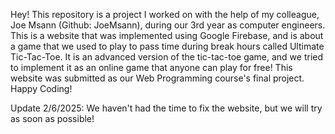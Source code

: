 Hey! This repository is a project I worked on with the help of my colleague, Joe Msann (Github: JoeMsann), during our 3rd year as computer engineers.
This is a website that was implemented using Google Firebase, and is about a game that we used to play to pass time during break hours called Ultimate Tic-Tac-Toe.
It is an advanced version of the tic-tac-toe game, and we tried to implement it as an online game that anyone can play for free!
This website was submitted as our Web Programming course's final project.
Happy Coding!


Update 2/6/2025: We haven't had the time to fix the website, but we will try as soon as possible!
